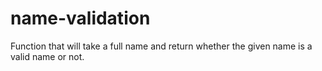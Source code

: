 # name-validation
Function that will take a full name and return whether the given name is a valid name or not.
